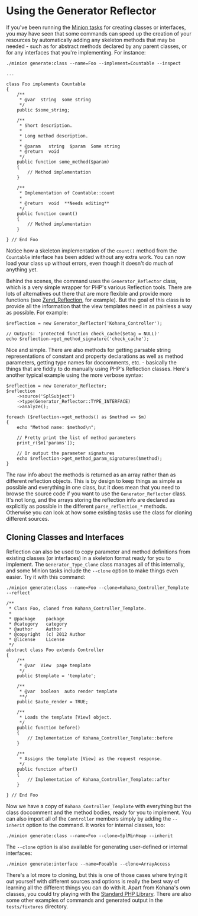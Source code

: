 # Using the Generator Reflector

If you've been running the [Minion tasks](tasks) for creating classes or interfaces, you may have seen that some commands can speed up the creation of your resources by automatically adding any skeleton methods that may be needed - such as for abstract methods declared by any parent classes, or for any interfaces that you're implementing. For instance:

	./minion generate:class --name=Foo --implement=Countable --inspect

	... 

	class Foo implements Countable
	{
		/**
		 * @var  string  some string
		 */
		public $some_string;

		/**
		 * Short description.
		 *
		 * Long method description.
		 *
		 * @param   string  $param  Some string
		 * @return  void
		 */
		public function some_method($param)
		{
			// Method implementation
		}

		/**
		 * Implementation of Countable::count
		 *
		 * @return  void  **Needs editing**
		 */
		public function count()
		{
			// Method implementation
		}

	} // End Foo

Notice how a skeleton implementation of the `count()` method from the `Countable` interface has been added without any extra work.  You can now load your class up without errors, even though it doesn't do much of anything yet.

Behind the scenes, the command uses the `Generator_Reflector` class, which is a very simple wrapper for PHP's various Reflection tools.  There are lots of alternatives out there that are more flexible and provide more functions (see [Zend_Reflection](http://framework.zend.com/manual/en/zend.reflection.html), for example). But the goal of this class is to provide all the information that the view templates need in as painless a way as possible. For example:

	$reflection = new Generator_Reflector('Kohana_Controller');
	
	// Outputs: 'protected function check_cache($etag = NULL)'
	echo $reflection->get_method_signature('check_cache');

Nice and simple. There are also methods for getting parsable string representations of constant and property declarations as well as method parameters, getting type names for doccomments, etc. - basically the things that are fiddly to do manually using PHP's Reflection classes.  Here's another typical example using the more verbose syntax:

	$reflection = new Generator_Reflector;
	$reflection
		->source('SplSubject')
		->type(Generator_Reflector::TYPE_INTERFACE)
		->analyze();
	
	foreach ($reflection->get_methods() as $method => $m)
	{
		echo "Method name: $method\n";

		// Pretty print the list of method parameters
		print_r($m['params']);
		
		// Or output the parameter signatures
		echo $reflection->get_method_param_signatures($method);
	}

The raw info about the methods is returned as an array rather than as different reflection objects. This is by design to keep things as simple as possible and everything in one class, but it does mean that you need to browse the source code if you want to use the `Generator_Reflector` class.  It's not long, and the arrays storing the reflection info are declared as explicitly as possible in the different `parse_reflection_*` methods.  Otherwise you can look at how some existing tasks use the class for cloning different sources.

## Cloning Classes and Interfaces

Reflection can also be used to copy parameter and method definitions from existing classes (or interfaces) in a skeleton format ready for you to implement.  The `Generator_Type_Clone` class manages all of this internally, and some Minion tasks include the `--clone` option to make things even easier. Try it with this command:

	./minion generate:class --name=Foo --clone=Kohana_Controller_Template --reflect

	/**
	 * Class Foo, cloned from Kohana_Controller_Template.
	 *
	 * @package    package
	 * @category   category
	 * @author     Author
	 * @copyright  (c) 2012 Author
	 * @license    License
	 */
	abstract class Foo extends Controller
	{
		/**
		 * @var  View  page template
		 */
		public $template = 'template';

		/**
		 * @var  boolean  auto render template
		 **/
		public $auto_render = TRUE;

		/**
		 * Loads the template [View] object.
		 */
		public function before()
		{
			// Implementation of Kohana_Controller_Template::before
		}

		/**
		 * Assigns the template [View] as the request response.
		 */
		public function after()
		{
			// Implementation of Kohana_Controller_Template::after
		}

	} // End Foo

Now we have a copy of `Kohana_Controller_Template` with everything but the class doccomment and the method bodies, ready for you to implement.  You can also import all of the `Controller` members simply by adding the `--inherit` option to the command. It works for internal classes, too:

	./minion generate:class --name=Foo --clone=SplMinHeap --inherit

The `--clone` option is also available for generating user-defined or internal interfaces:

	./minion generate:interface --name=Fooable --clone=ArrayAccess
	
There's a lot more to cloning, but this is one of those cases where trying it out yourself with different sources and options is really the best way of learning all the different things you can do with it. Apart from Kohana's own classes, you could try playing with the [Standard PHP Library](http://www.php.net/manual/en/book.spl.php). There are also some other examples of commands and generated output in the `tests/fixtures` directory.

